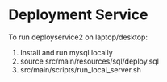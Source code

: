Deployment Service
=====================

To run deployservice2 on laptop/desktop:

1. Install and run mysql locally
2. source src/main/resources/sql/deploy.sql
3. src/main/scripts/run_local_server.sh
